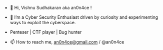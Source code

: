 - 👋 Hi, Vishnu Sudhakaran aka an0n4ce !

- 👀 I’m a Cyber Security Enthusiast driven by curiosity and experimenting ways to exploit the cyberspace.

- Penteser | CTF player | Bug hunter

- 📫 How to reach me, an0n4ce@gmail.com / @an0n4ce

